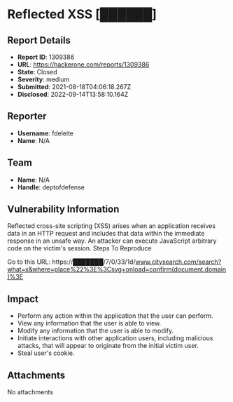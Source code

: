 # Reflected XSS [██████]

## Report Details
- **Report ID**: 1309386
- **URL**: https://hackerone.com/reports/1309386
- **State**: Closed
- **Severity**: medium
- **Submitted**: 2021-08-18T04:06:18.267Z
- **Disclosed**: 2022-09-14T13:58:10.164Z

## Reporter
- **Username**: fdeleite
- **Name**: N/A

## Team
- **Name**: N/A
- **Handle**: deptofdefense

## Vulnerability Information
Reflected cross-site scripting (XSS) arises when an application receives data in an HTTP request and includes that data within the immediate response in an unsafe way. An attacker can execute JavaScript arbitrary code on the victim's session.
Steps To Reproduce

 Go to this URL:
https://███████/7/0/33/1d/www.citysearch.com/search?what=x&where=place%22%3E%3Csvg+onload=confirm(document.domain)%3E

## Impact

- Perform any action within the application that the user can perform.
- View any information that the user is able to view.
- Modify any information that the user is able to modify.
- Initiate interactions with other application users, including malicious attacks, that will appear to originate from the initial victim user.
- Steal user's cookie.

## Attachments
No attachments
